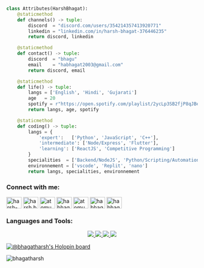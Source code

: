<p href="https://discord.gg/onlp" align="center">
    <img alt="" src=https://lanyard.cnrad.dev/api/354214357413920771/>
</p>

```python
class Attributes(HarshBhagat):
    @staticmethod
    def channels() -> tuple:
        discord  = "discord.com/users/354214357413920771"
        linkedin = "linkedin.com/in/harsh-bhagat-376446235"
        return discord, linkedin

    @staticmethod
    def contact() -> tuple:
        discord  = "bhagu"
        email    = "habhagat2003@gmail.com"
        return discord, email

    @staticmethod
    def life() -> tuple:
        langs = ['English', 'Hindi', 'Gujarati']
        age   = 20
        spotify = r"https://open.spotify.com/playlist/2ycLp3SB2fjP8qJBe9UThp?si=298a42eba6354c84"
        return langs, age, spotify

    @staticmethod
    def coding() -> tuple:
        langs = {
            'expert':   ['Python', 'JavaScript', 'C++'],
            'intermediate': ['Node/Express', 'Flutter'],
            'learning': ['ReactJS', 'Competitive Programming']
        }
        specialities  = ['Backend/NodeJS', 'Python/Scripting/Automation']
        environnement = ['vscode', 'Replit', 'nano']
        return langs, specialities, environnement
```

<h3 align="left">Connect with me:</h3>
<p align="left">
<a href="https://linkedin.com/in/harsh-bhagat-376446235" target="blank">
<img align="center" src="https://raw.githubusercontent.com/rahuldkjain/github-profile-readme-generator/master/src/images/icons/Social/linked-in-alt.svg" alt="harsh-bhagat-376446235" height="30" width="40" /></a>
<a href="https://fb.com/harsh.bhagat.3720" target="blank">
<img align="center" src="https://raw.githubusercontent.com/rahuldkjain/github-profile-readme-generator/master/src/images/icons/Social/facebook.svg" alt="harsh.bhagat.3720" height="30" width="40" /></a>
<a href="https://www.codechef.com/users/atomus3007" target="blank">
<img align="center" src="https://cdn.jsdelivr.net/npm/simple-icons@3.1.0/icons/codechef.svg" alt="atomus3007" height="30" width="40" /></a>
<a href="https://www.hackerrank.com/habhagat2003" target="blank">
<img align="center" src="https://raw.githubusercontent.com/rahuldkjain/github-profile-readme-generator/master/src/images/icons/Social/hackerrank.svg" alt="habhagat2003" height="30" width="40" /></a>
<a href="https://codeforces.com/profile/atomus" target="blank">
<img align="center" src="https://raw.githubusercontent.com/rahuldkjain/github-profile-readme-generator/master/src/images/icons/Social/codeforces.svg" alt="atomus" height="30" width="40" /></a>
<a href="https://www.leetcode.com/habhagat2003" target="blank">
<img align="center" src="https://raw.githubusercontent.com/rahuldkjain/github-profile-readme-generator/master/src/images/icons/Social/leet-code.svg" alt="habhagat2003" height="30" width="40" /></a>
<a href="https://auth.geeksforgeeks.org/user/habhagat2003" target="blank">
<img align="center" src="https://raw.githubusercontent.com/rahuldkjain/github-profile-readme-generator/master/src/images/icons/Social/geeks-for-geeks.svg" alt="habhagat2003" height="30" width="40" /> </a>
</p>

<h3 align="left">Languages and Tools:</h3>

<p align="center">
  <a href="https://skillicons.dev">
    <img src="https://skillicons.dev/icons?i=python,c,cpp,java,js,blender,flutter,mongodb,react" />
    <img src="https://skillicons.dev/icons?i=vscode,androidstudio,unity" />
    <img src="https://skillicons.dev/icons?i=linux" />
    <img src="https://skillicons.dev/icons?i=postman" />
  </a>
</p>

[![@bhagatharsh's Holopin board](https://holopin.me/bhagatharsh)](https://holopin.io/@bhagatharsh)
<p align="left"> <img src="https://komarev.com/ghpvc/?username=bhagatharsh&label=Profile%20views&color=0e75b6&style=flat" alt="bhagatharsh" /> </p>
